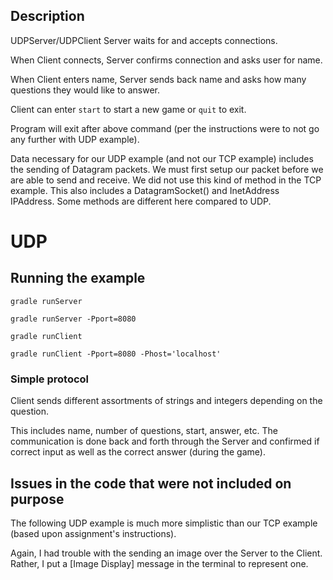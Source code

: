 ## Description

UDPServer/UDPClient Server waits for and accepts connections.

When Client connects, Server confirms connection and asks user for name.

When Client enters name, Server sends back name and asks how many questions 
they would like to answer.

Client can enter `start` to start a new game or `quit` to exit.

Program will exit after above command (per the instructions were to not go 
any further with UDP example).

Data necessary for our UDP example (and not our TCP example) includes the 
sending of Datagram packets. We must first setup our packet before we are
able to send and receive. We did not use this kind of method in the TCP 
example. This also includes a DatagramSocket() and InetAddress IPAddress. 
Some methods are different here compared to UDP.

# UDP

## Running the example

`gradle runServer`

`gradle runServer -Pport=8080`

`gradle runClient`

`gradle runClient -Pport=8080 -Phost='localhost'`


### Simple protocol

Client sends different assortments of strings and integers depending on the question.

This includes name, number of questions, start, answer, etc. The communication is done
back and forth through the Server and confirmed if correct input as well as the correct
answer (during the game).
   
   
## Issues in the code that were not included on purpose

The following UDP example is much more simplistic than our TCP example 
(based upon assignment's instructions).

Again, I had trouble with the sending an image over the Server to the Client.
Rather, I put a [Image Display] message in the terminal to represent one.
